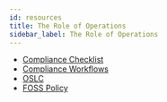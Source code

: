 ```yaml
---
id: resources
title: The Role of Operations
sidebar_label: The Role of Operations
---
```


- [Compliance Checklist](compliance-checklist.md)
- [Compliance Workflows](compliance-workflows.md)
- [OSLC](oslc.md)
- [FOSS Policy](foss-policy.md)
